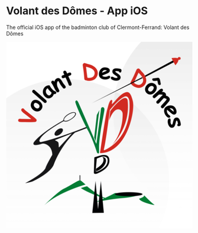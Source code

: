 # Volant des Dômes - App iOS

The official iOS app of the badminton club of Clermont-Ferrand: Volant des Dômes

![VDD](https://github.com/Drusy/vdd-ios/blob/master/resources/app-icon-white/ios/iTunesArtwork%401x.png)
